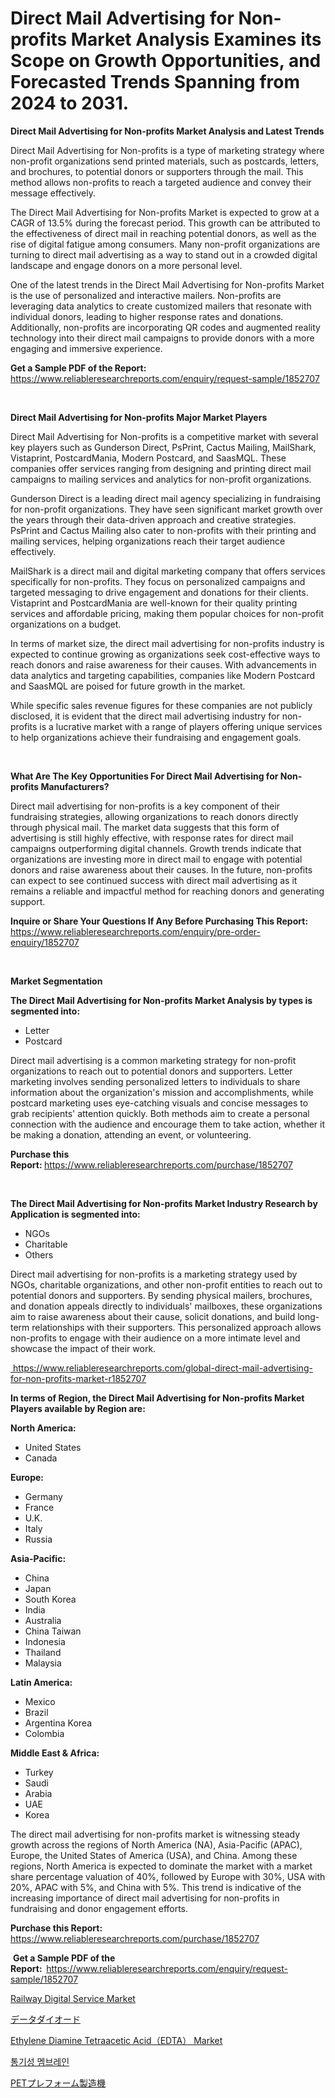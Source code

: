 <p><h1>Direct Mail Advertising for Non-profits Market Analysis Examines its Scope on Growth Opportunities, and Forecasted Trends Spanning from 2024 to 2031.</h1></p><p><strong>Direct Mail Advertising for Non-profits Market Analysis and Latest Trends</strong></p>
<p><p>Direct Mail Advertising for Non-profits is a type of marketing strategy where non-profit organizations send printed materials, such as postcards, letters, and brochures, to potential donors or supporters through the mail. This method allows non-profits to reach a targeted audience and convey their message effectively.</p><p>The Direct Mail Advertising for Non-profits Market is expected to grow at a CAGR of 13.5% during the forecast period. This growth can be attributed to the effectiveness of direct mail in reaching potential donors, as well as the rise of digital fatigue among consumers. Many non-profit organizations are turning to direct mail advertising as a way to stand out in a crowded digital landscape and engage donors on a more personal level.</p><p>One of the latest trends in the Direct Mail Advertising for Non-profits Market is the use of personalized and interactive mailers. Non-profits are leveraging data analytics to create customized mailers that resonate with individual donors, leading to higher response rates and donations. Additionally, non-profits are incorporating QR codes and augmented reality technology into their direct mail campaigns to provide donors with a more engaging and immersive experience.</p></p>
<p><strong>Get a Sample PDF of the Report:&nbsp;</strong> <a href="https://www.reliableresearchreports.com/enquiry/request-sample/1852707">https://www.reliableresearchreports.com/enquiry/request-sample/1852707</a></p>
<p>&nbsp;</p>
<p><strong>Direct Mail Advertising for Non-profits Major Market Players</strong></p>
<p><p>Direct Mail Advertising for Non-profits is a competitive market with several key players such as Gunderson Direct, PsPrint, Cactus Mailing, MailShark, Vistaprint, PostcardMania, Modern Postcard, and SaasMQL. These companies offer services ranging from designing and printing direct mail campaigns to mailing services and analytics for non-profit organizations.</p><p>Gunderson Direct is a leading direct mail agency specializing in fundraising for non-profit organizations. They have seen significant market growth over the years through their data-driven approach and creative strategies. PsPrint and Cactus Mailing also cater to non-profits with their printing and mailing services, helping organizations reach their target audience effectively.</p><p>MailShark is a direct mail and digital marketing company that offers services specifically for non-profits. They focus on personalized campaigns and targeted messaging to drive engagement and donations for their clients. Vistaprint and PostcardMania are well-known for their quality printing services and affordable pricing, making them popular choices for non-profit organizations on a budget.</p><p>In terms of market size, the direct mail advertising for non-profits industry is expected to continue growing as organizations seek cost-effective ways to reach donors and raise awareness for their causes. With advancements in data analytics and targeting capabilities, companies like Modern Postcard and SaasMQL are poised for future growth in the market.</p><p>While specific sales revenue figures for these companies are not publicly disclosed, it is evident that the direct mail advertising industry for non-profits is a lucrative market with a range of players offering unique services to help organizations achieve their fundraising and engagement goals.</p></p>
<p>&nbsp;</p>
<p><strong>What Are The Key Opportunities For Direct Mail Advertising for Non-profits Manufacturers?</strong></p>
<p><p>Direct mail advertising for non-profits is a key component of their fundraising strategies, allowing organizations to reach donors directly through physical mail. The market data suggests that this form of advertising is still highly effective, with response rates for direct mail campaigns outperforming digital channels. Growth trends indicate that organizations are investing more in direct mail to engage with potential donors and raise awareness about their causes. In the future, non-profits can expect to see continued success with direct mail advertising as it remains a reliable and impactful method for reaching donors and generating support.</p></p>
<p><strong>Inquire or Share Your Questions If Any Before Purchasing This Report:</strong> <a href="https://www.reliableresearchreports.com/enquiry/pre-order-enquiry/1852707">https://www.reliableresearchreports.com/enquiry/pre-order-enquiry/1852707</a></p>
<p>&nbsp;</p>
<p><strong>Market Segmentation</strong></p>
<p><strong>The Direct Mail Advertising for Non-profits Market Analysis by types is segmented into:</strong></p>
<p><ul><li>Letter</li><li>Postcard</li></ul></p>
<p><p>Direct mail advertising is a common marketing strategy for non-profit organizations to reach out to potential donors and supporters. Letter marketing involves sending personalized letters to individuals to share information about the organization's mission and accomplishments, while postcard marketing uses eye-catching visuals and concise messages to grab recipients' attention quickly. Both methods aim to create a personal connection with the audience and encourage them to take action, whether it be making a donation, attending an event, or volunteering.</p></p>
<p><strong>Purchase this Report:&nbsp;</strong><a href="https://www.reliableresearchreports.com/purchase/1852707">https://www.reliableresearchreports.com/purchase/1852707</a></p>
<p>&nbsp;</p>
<p><strong>The Direct Mail Advertising for Non-profits Market Industry Research by Application is segmented into:</strong></p>
<p><ul><li>NGOs</li><li>Charitable</li><li>Others</li></ul></p>
<p><p>Direct mail advertising for non-profits is a marketing strategy used by NGOs, charitable organizations, and other non-profit entities to reach out to potential donors and supporters. By sending physical mailers, brochures, and donation appeals directly to individuals' mailboxes, these organizations aim to raise awareness about their cause, solicit donations, and build long-term relationships with their supporters. This personalized approach allows non-profits to engage with their audience on a more intimate level and showcase the impact of their work.</p></p>
<p><a href="https://www.reliableresearchreports.com/global-direct-mail-advertising-for-non-profits-market-r1852707">&nbsp;https://www.reliableresearchreports.com/global-direct-mail-advertising-for-non-profits-market-r1852707</a></p>
<p><strong>In terms of Region, the Direct Mail Advertising for Non-profits Market Players available by Region are:</strong></p>
<p>
    <p> <strong> North America: </strong>
        <ul>
            <li>United States</li>
            <li>Canada</li>
        </ul>
        </p> 
    <p> <strong> Europe: </strong>
        <ul>
            <li>Germany</li>
            <li>France</li>
            <li>U.K.</li>
            <li>Italy</li>
            <li>Russia</li>
        </ul>
        </p> 
    <p> <strong> Asia-Pacific: </strong>
        <ul>
            <li>China</li>
            <li>Japan</li>
            <li>South Korea</li>
            <li>India</li>
            <li>Australia</li>
            <li>China Taiwan</li>
            <li>Indonesia</li>
            <li>Thailand</li>
            <li>Malaysia</li>
        </ul>
        </p> 
    <p> <strong> Latin America: </strong>
        <ul>
            <li>Mexico</li>
            <li>Brazil</li>
            <li>Argentina Korea</li>
            <li>Colombia</li>
        </ul>
        </p> 
    <p> <strong> Middle East & Africa: </strong>
        <ul>
            <li>Turkey</li>
            <li>Saudi</li>
            <li>Arabia</li>
            <li>UAE</li>
            <li>Korea</li>
        </ul>
    </p>
    </p>
<p><p>The direct mail advertising for non-profits market is witnessing steady growth across the regions of North America (NA), Asia-Pacific (APAC), Europe, the United States of America (USA), and China. Among these regions, North America is expected to dominate the market with a market share percentage valuation of 40%, followed by Europe with 30%, USA with 20%, APAC with 5%, and China with 5%. This trend is indicative of the increasing importance of direct mail advertising for non-profits in fundraising and donor engagement efforts.</p></p>
<p><strong>Purchase this Report: </strong><a href="https://www.reliableresearchreports.com/purchase/1852707">https://www.reliableresearchreports.com/purchase/1852707</a></p>
<p>&nbsp;<strong>Get a Sample PDF of the Report:&nbsp;&nbsp;</strong><a href="https://www.reliableresearchreports.com/enquiry/request-sample/1852707">https://www.reliableresearchreports.com/enquiry/request-sample/1852707</a></p>
<p><strong></strong></p>
<p><p><a href="https://github.com/redneck06/Market-Research-Report-List-3/blob/main/railway-digital-service-market.md">Railway Digital Service Market</a></p><p><a href="https://medium.com/@cielostamm/%E3%83%87%E3%83%BC%E3%82%BF%E3%83%80%E3%82%A4%E3%82%AA%E3%83%BC%E3%83%89%E3%81%AE%E5%B8%82%E5%A0%B4%E8%A6%8F%E6%A8%A1%E3%81%AF-%E3%82%B0%E3%83%AD%E3%83%BC%E3%83%90%E3%83%AB%E7%94%A3%E6%A5%AD%E3%81%AB%E3%81%8A%E3%81%91%E3%82%8B%E6%9C%80%E9%81%A9%E3%81%AA%E3%83%9E%E3%83%BC%E3%82%B1%E3%83%86%E3%82%A3%E3%83%B3%E3%82%B0%E3%83%81%E3%83%A3%E3%83%B3%E3%83%8D%E3%83%AB%E3%82%92%E7%A4%BA%E3%81%97%E3%81%A6%E3%81%84%E3%81%BE%E3%81%99-01b88c13683d">データダイオード</a></p><p><a href="https://www.linkedin.com/pulse/ethylene-diamine-tetraacetic-acidedta-market-size-2024--mxume?trackingId=DI1GzarIzKmUBn6U55QClQ%3D%3D">Ethylene Diamine Tetraacetic Acid（EDTA） Market</a></p><p><a href="https://medium.com/@frankfurter67567/%ED%86%B5%EA%B8%B0%EC%84%B1-%EB%A7%89-%EC%8B%9C%EC%9E%A5-%EA%B7%9C%EB%AA%A8-%EB%B0%8F-%EC%8B%9C%EC%9E%A5-%EB%8F%99%ED%96%A5-%EC%99%84%EC%A0%84%ED%95%9C-%EC%82%B0%EC%97%85-%EA%B0%9C%EC%9A%94-2024%EB%85%84%EB%B6%80%ED%84%B0-2031%EB%85%84%EA%B9%8C%EC%A7%80-ca0d6b5964b6">통기성 멤브레인</a></p><p><a href="https://medium.com/@estasprer20231/%E3%83%9A%E3%83%83%E3%83%88%E3%83%97%E3%83%AA%E3%83%95%E3%82%A9%E3%83%BC%E3%83%A0%E8%A3%BD%E9%80%A0%E6%A9%9F%E3%81%AE%E5%B8%82%E5%A0%B4%E5%B1%95%E6%9C%9B-%E7%94%A3%E6%A5%AD%E6%A6%82%E8%A6%81%E3%81%A8%E4%BA%88%E6%B8%AC-2024%E5%B9%B4%E3%81%8B%E3%82%892031%E5%B9%B4-4bb16c39c67e">PETプレフォーム製造機</a></p></p>